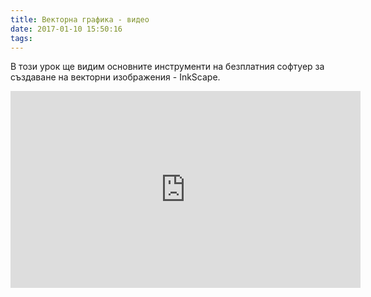 ```yaml
---
title: Векторна графика - видео
date: 2017-01-10 15:50:16
tags:
---
```

В този урок ще видим основните инструменти на безплатния софтуер за създаване на векторни изображения - InkScape.

<iframe width="560" height="315" src="https://www.youtube.com/embed/VjKvaXLzGJ4" frameborder="0" allowfullscreen></iframe>
